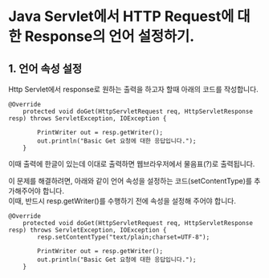 # Java Servlet에서 HTTP Request에 대한 Response의 언어 설정하기.

## 1. 언어 속성 설정
Http Servlet에서 response로 원하는 출력을 하고자 할때 아래의 코드를 작성합니다.  
```
@Override
	protected void doGet(HttpServletRequest req, HttpServletResponse resp) throws ServletException, IOException {
		
		PrintWriter out = resp.getWriter();
		out.println("Basic Get 요청에 대한 응답입니다.");
	}
```

이때 출력에 한글이 있는데 이대로 출력하면 웹브라우저에서 물음표(?)로 출력됩니다.  

이 문제를 해결하려면, 아래와 같이 언어 속성을 설정하는 코드(setContentType)를 추가해주어야 합니다.  
이때, 반드시 resp.getWriter()를 수행하기 전에 속성을 설정해 주어야 합니다.  
```
@Override
	protected void doGet(HttpServletRequest req, HttpServletResponse resp) throws ServletException, IOException {
		resp.setContentType("text/plain;charset=UTF-8");
		
		PrintWriter out = resp.getWriter();
		out.println("Basic Get 요청에 대한 응답입니다.");
	}
```
